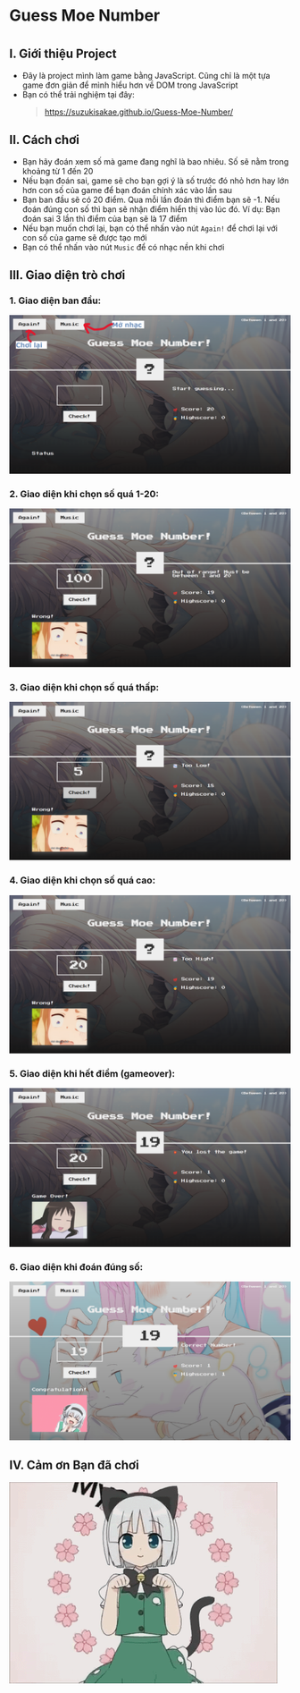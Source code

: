 <h1> Guess Moe Number <h1>

## I. Giới thiệu Project

- Đây là project mình làm game bằng JavaScript. Cũng chỉ là một tựa game đơn giản để mình hiểu hơn về DOM trong JavaScript
- Bạn có thể trải nghiệm tại đây:
  > https://suzukisakae.github.io/Guess-Moe-Number/

## II. Cách chơi

- Bạn hãy đoán xem số mà game đang nghĩ là bao nhiêu. Số sẽ nằm trong khoảng từ 1 đến 20
- Nếu bạn đoán sai, game sẽ cho bạn gợi ý là số trước đó nhỏ hơn hay lớn hơn con số của game để bạn đoán chính xác vào lần sau
- Bạn ban đầu sẽ có 20 điểm. Qua mỗi lần đoán thì điểm bạn sẽ -1. Nếu đoán đúng con số thì bạn sẽ nhận điểm hiển thị vào lúc đó. Ví dụ: Bạn đoán sai 3 lần thì điểm của bạn sẽ là 17 điểm
- Nếu bạn muốn chơi lại, bạn có thể nhấn vào nút `Again!` để chơi lại với con số của game sẽ được tạo mới
- Bạn có thể nhấn vào nút `Music` để có nhạc nền khi chơi

## III. Giao diện trò chơi

### 1. Giao diện ban đầu:

![Alt text](./img/GiaoDienChinh.png?raw=true 'Title')

### 2. Giao diện khi chọn số quá 1-20:

![Alt text](./img/outOfRange.png?raw=true 'Title')

### 3. Giao diện khi chọn số quá thấp:

![Alt text](./img/tooLow.png?raw=true 'Title')

### 4. Giao diện khi chọn số quá cao:

![Alt text](./img/tooHigh.png?raw=true 'Title')

### 5. Giao diện khi hết điểm (gameover):

![Alt text](./img/over.png?raw=true 'Title')

### 6. Giao diện khi đoán đúng số:

![Alt text](./img/correctNumber.png?raw=true 'Title')

## IV. Cảm ơn Bạn đã chơi

![Alt text](./img/moe.gif?raw=true 'Title')
